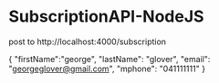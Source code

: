 # SubscriptionAPI-NodeJS
post to
http://localhost:4000/subscription

{
"firstName":"george",
"lastName": "glover",
"email": "georgeglover@gmail.com",
"mphone": "041111111"
}